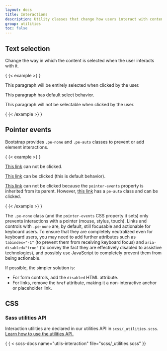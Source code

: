 ```yaml
---
layout: docs
title: Interactions
description: Utility classes that change how users interact with contents of a website.
group: utilities
toc: false
---
```


## Text selection

Change the way in which the content is selected when the user interacts with it.

{ {< example >} }
<p class="user-select-all">This paragraph will be entirely selected when clicked by the user.</p>
<p class="user-select-auto">This paragraph has default select behavior.</p>
<p class="user-select-none">This paragraph will not be selectable when clicked by the user.</p>
{ {< /example >} }

## Pointer events

Bootstrap provides `.pe-none` and `.pe-auto` classes to prevent or add element
interactions.

{ {< example >} }
<p><a href="#" class="pe-none" tabindex="-1" aria-disabled="true">This link</a> can not be clicked.</p>
<p><a href="#" class="pe-auto">This link</a> can be clicked (this is default behavior).</p>
<p class="pe-none"><a href="#" tabindex="-1" aria-disabled="true">This link</a> can not be clicked because the <code>pointer-events</code> property is inherited from its parent. However, <a href="#" class="pe-auto">this link</a> has a <code>pe-auto</code> class and can be clicked.</p>
{ {< /example >} }

The `.pe-none` class (and the `pointer-events` CSS property it sets) only
prevents interactions with a pointer (mouse, stylus, touch). Links and controls
with `.pe-none` are, by default, still focusable and actionable for keyboard
users. To ensure that they are completely neutralized even for keyboard users,
you may need to add further attributes such as `tabindex="-1"` (to prevent them
from receiving keyboard focus) and `aria-disabled="true"` (to convey the fact
they are effectively disabled to assistive technologies), and possibly use
JavaScript to completely prevent them from being actionable.

If possible, the simpler solution is:

- For form controls, add the `disabled` HTML attribute.
- For links, remove the `href` attribute, making it a non-interactive anchor or
  placeholder link.

## CSS

### Sass utilities API

Interaction utilities are declared in our utilities API in
`scss/_utilities.scss`. [Learn how to use the utilities API.](api.md#using-the-api)

{ { < scss-docs name="utils-interaction" file="scss/_utilities.scss" }}
